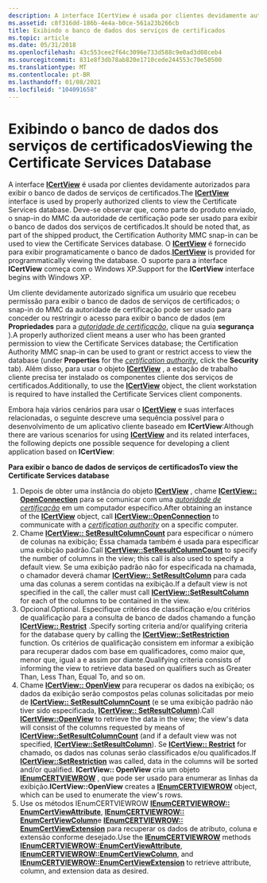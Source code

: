 ```yaml
---
description: A interface ICertView é usada por clientes devidamente autorizados para exibir o banco de dados de serviços de certificados.
ms.assetid: c8f316dd-186b-4e4a-b0ce-561a23b266cb
title: Exibindo o banco de dados dos serviços de certificados
ms.topic: article
ms.date: 05/31/2018
ms.openlocfilehash: 43c553cee2f64c3096e733d588c9e0ad3d08ceb4
ms.sourcegitcommit: 831e8f3db78ab820e1710cede244553c70e50500
ms.translationtype: MT
ms.contentlocale: pt-BR
ms.lasthandoff: 01/08/2021
ms.locfileid: "104091658"
---
```

# <a name="viewing-the-certificate-services-database"></a><span data-ttu-id="875a1-103">Exibindo o banco de dados dos serviços de certificados</span><span class="sxs-lookup"><span data-stu-id="875a1-103">Viewing the Certificate Services Database</span></span>

<span data-ttu-id="875a1-104">A interface [**ICertView**](/windows/desktop/api/Certview/nn-certview-icertview) é usada por clientes devidamente autorizados para exibir o banco de dados de serviços de certificados.</span><span class="sxs-lookup"><span data-stu-id="875a1-104">The [**ICertView**](/windows/desktop/api/Certview/nn-certview-icertview) interface is used by properly authorized clients to view the Certificate Services database.</span></span> <span data-ttu-id="875a1-105">Deve-se observar que, como parte do produto enviado, o snap-in do MMC da autoridade de certificação pode ser usado para exibir o banco de dados dos serviços de certificados.</span><span class="sxs-lookup"><span data-stu-id="875a1-105">It should be noted that, as part of the shipped product, the Certification Authority MMC snap-in can be used to view the Certificate Services database.</span></span> <span data-ttu-id="875a1-106">O [**ICertView**](/windows/desktop/api/Certview/nn-certview-icertview) é fornecido para exibir programaticamente o banco de dados.</span><span class="sxs-lookup"><span data-stu-id="875a1-106">[**ICertView**](/windows/desktop/api/Certview/nn-certview-icertview) is provided for programmatically viewing the database.</span></span> <span data-ttu-id="875a1-107">O suporte para a interface **ICertView** começa com o Windows XP.</span><span class="sxs-lookup"><span data-stu-id="875a1-107">Support for the **ICertView** interface begins with Windows XP.</span></span>

<span data-ttu-id="875a1-108">Um cliente devidamente autorizado significa um usuário que recebeu permissão para exibir o banco de dados de serviços de certificados; o snap-in do MMC da autoridade de certificação pode ser usado para conceder ou restringir o acesso para exibir o banco de dados (em **Propriedades** para a [*autoridade de certificação*](../secgloss/c-gly.md), clique na guia **segurança** ).</span><span class="sxs-lookup"><span data-stu-id="875a1-108">A properly authorized client means a user who has been granted permission to view the Certificate Services database; the Certification Authority MMC snap-in can be used to grant or restrict access to view the database (under **Properties** for the [*certification authority*](../secgloss/c-gly.md), click the **Security** tab).</span></span> <span data-ttu-id="875a1-109">Além disso, para usar o objeto [**ICertView**](/windows/desktop/api/Certview/nn-certview-icertview) , a estação de trabalho cliente precisa ter instalado os componentes cliente dos serviços de certificados.</span><span class="sxs-lookup"><span data-stu-id="875a1-109">Additionally, to use the [**ICertView**](/windows/desktop/api/Certview/nn-certview-icertview) object, the client workstation is required to have installed the Certificate Services client components.</span></span>

<span data-ttu-id="875a1-110">Embora haja vários cenários para usar o [**ICertView**](/windows/desktop/api/Certview/nn-certview-icertview) e suas interfaces relacionadas, o seguinte descreve uma sequência possível para o desenvolvimento de um aplicativo cliente baseado em **ICertView**:</span><span class="sxs-lookup"><span data-stu-id="875a1-110">Although there are various scenarios for using [**ICertView**](/windows/desktop/api/Certview/nn-certview-icertview) and its related interfaces, the following depicts one possible sequence for developing a client application based on **ICertView**:</span></span>

<span data-ttu-id="875a1-111">**Para exibir o banco de dados de serviços de certificados**</span><span class="sxs-lookup"><span data-stu-id="875a1-111">**To view the Certificate Services database**</span></span>

1.  <span data-ttu-id="875a1-112">Depois de obter uma instância do objeto [**ICertView**](/windows/desktop/api/Certview/nn-certview-icertview) , chame [**ICertView:: OpenConnection**](/windows/desktop/api/Certview/nf-certview-icertview-openconnection) para se comunicar com uma [*autoridade de certificação*](../secgloss/c-gly.md) em um computador específico.</span><span class="sxs-lookup"><span data-stu-id="875a1-112">After obtaining an instance of the [**ICertView**](/windows/desktop/api/Certview/nn-certview-icertview) object, call [**ICertView::OpenConnection**](/windows/desktop/api/Certview/nf-certview-icertview-openconnection) to communicate with a [*certification authority*](../secgloss/c-gly.md) on a specific computer.</span></span>
2.  <span data-ttu-id="875a1-113">Chame [**ICertView:: SetResultColumnCount**](/windows/desktop/api/Certview/nf-certview-icertview-setresultcolumncount) para especificar o número de colunas na exibição; Essa chamada também é usada para especificar uma exibição padrão.</span><span class="sxs-lookup"><span data-stu-id="875a1-113">Call [**ICertView::SetResultColumnCount**](/windows/desktop/api/Certview/nf-certview-icertview-setresultcolumncount) to specify the number of columns in the view; this call is also used to specify a default view.</span></span> <span data-ttu-id="875a1-114">Se uma exibição padrão não for especificada na chamada, o chamador deverá chamar [**ICertView:: SetResultColumn**](/windows/desktop/api/Certview/nf-certview-icertview-setresultcolumn) para cada uma das colunas a serem contidas na exibição.</span><span class="sxs-lookup"><span data-stu-id="875a1-114">If a default view is not specified in the call, the caller must call [**ICertView::SetResultColumn**](/windows/desktop/api/Certview/nf-certview-icertview-setresultcolumn) for each of the columns to be contained in the view.</span></span>
3.  <span data-ttu-id="875a1-115">Opcional.</span><span class="sxs-lookup"><span data-stu-id="875a1-115">Optional.</span></span> <span data-ttu-id="875a1-116">Especifique critérios de classificação e/ou critérios de qualificação para a consulta de banco de dados chamando a função [**ICertView:: Restrict**](/windows/desktop/api/Certview/nf-certview-icertview-setrestriction) .</span><span class="sxs-lookup"><span data-stu-id="875a1-116">Specify sorting criteria and/or qualifying criteria for the database query by calling the [**ICertView::SetRestriction**](/windows/desktop/api/Certview/nf-certview-icertview-setrestriction) function.</span></span> <span data-ttu-id="875a1-117">Os critérios de qualificação consistem em informar a exibição para recuperar dados com base em qualificadores, como maior que, menor que, igual a e assim por diante.</span><span class="sxs-lookup"><span data-stu-id="875a1-117">Qualifying criteria consists of informing the view to retrieve data based on qualifiers such as Greater Than, Less Than, Equal To, and so on.</span></span>
4.  <span data-ttu-id="875a1-118">Chame [**ICertView:: OpenView**](/windows/desktop/api/Certview/nf-certview-icertview-openview) para recuperar os dados na exibição; os dados da exibição serão compostos pelas colunas solicitadas por meio de [**ICertView:: SetResultColumnCount**](/windows/desktop/api/Certview/nf-certview-icertview-setresultcolumncount) (e se uma exibição padrão não tiver sido especificada, [**ICertView:: SetResultColumn**](/windows/desktop/api/Certview/nf-certview-icertview-setresultcolumn)).</span><span class="sxs-lookup"><span data-stu-id="875a1-118">Call [**ICertView::OpenView**](/windows/desktop/api/Certview/nf-certview-icertview-openview) to retrieve the data in the view; the view's data will consist of the columns requested by means of [**ICertView::SetResultColumnCount**](/windows/desktop/api/Certview/nf-certview-icertview-setresultcolumncount) (and if a default view was not specified, [**ICertView::SetResultColumn**](/windows/desktop/api/Certview/nf-certview-icertview-setresultcolumn)).</span></span> <span data-ttu-id="875a1-119">Se [**ICertView:: Restrict**](/windows/desktop/api/Certview/nf-certview-icertview-setrestriction) for chamado, os dados nas colunas serão classificados e/ou qualificados.</span><span class="sxs-lookup"><span data-stu-id="875a1-119">If [**ICertView::SetRestriction**](/windows/desktop/api/Certview/nf-certview-icertview-setrestriction) was called, data in the columns will be sorted and/or qualified.</span></span> <span data-ttu-id="875a1-120">**ICertView:: OpenView** cria um objeto [**IEnumCERTVIEWROW**](/windows/desktop/api/Certview/nn-certview-ienumcertviewrow) , que pode ser usado para enumerar as linhas da exibição.</span><span class="sxs-lookup"><span data-stu-id="875a1-120">**ICertView::OpenView** creates a [**IEnumCERTVIEWROW**](/windows/desktop/api/Certview/nn-certview-ienumcertviewrow) object, which can be used to enumerate the view's rows.</span></span>
5.  <span data-ttu-id="875a1-121">Use os [](/windows/desktop/api/Certview/nn-certview-ienumcertviewrow) métodos IEnumCERTVIEWROW [**IEnumCERTVIEWROW:: EnumCertViewAttribute**](/windows/desktop/api/Certview/nf-certview-ienumcertviewrow-enumcertviewattribute), [**IEnumCERTVIEWROW:: EnumCertViewColumn**](/windows/desktop/api/Certview/nf-certview-ienumcertviewrow-enumcertviewcolumn)e [**IEnumCERTVIEWROW:: EnumCertViewExtension**](/windows/desktop/api/Certview/nf-certview-ienumcertviewrow-enumcertviewextension) para recuperar os dados de atributo, coluna e extensão conforme desejado.</span><span class="sxs-lookup"><span data-stu-id="875a1-121">Use the [**IEnumCERTVIEWROW**](/windows/desktop/api/Certview/nn-certview-ienumcertviewrow) methods [**IEnumCERTVIEWROW::EnumCertViewAttribute**](/windows/desktop/api/Certview/nf-certview-ienumcertviewrow-enumcertviewattribute), [**IEnumCERTVIEWROW::EnumCertViewColumn**](/windows/desktop/api/Certview/nf-certview-ienumcertviewrow-enumcertviewcolumn), and [**IEnumCERTVIEWROW::EnumCertViewExtension**](/windows/desktop/api/Certview/nf-certview-ienumcertviewrow-enumcertviewextension) to retrieve attribute, column, and extension data as desired.</span></span>

 

 
